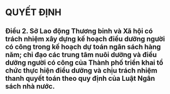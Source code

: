 # QUYẾT ĐỊNH

## Điều 2. Sở Lao động Thương binh và Xã hội có trách nhiệm xây dựng kế hoạch điều dưỡng người có công trong kế hoạch dự toán ngân sách hàng năm; chỉ đạo các trung tâm nuôi dưỡng và điều dưỡng người có công của Thành phố triển khai tổ chức thực hiện điều dưỡng và chịu trách nhiệm thanh quyết toán theo quy định của Luật Ngân sách nhà nước.